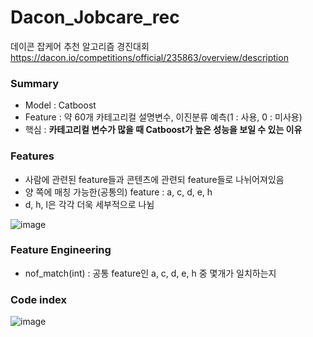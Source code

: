 # Dacon_Jobcare_rec
데이콘 잡케어 추천 알고리즘 경진대회
https://dacon.io/competitions/official/235863/overview/description

### Summary
- Model : Catboost
- Feature : 약 60개 카테고리컬 설명변수, 이진분류 예측(1 : 사용, 0 : 미사용)
- 핵심 : **카테고리컬 변수가 많을 때 Catboost가 높은 성능을 보일 수 있는 이유**

### Features
- 사람에 관련된 feature들과 콘텐츠에 관련되 feature들로 나뉘어져있음
- 양 쪽에 매칭 가능한(공통의) feature : a, c, d, e, h
- d, h, l은 각각 더욱 세부적으로 나뉨

![image](https://user-images.githubusercontent.com/25517592/152281049-8f500836-9746-488b-b1c3-329ec99c5003.png)

### Feature Engineering
- nof_match(int) : 공통 feature인 a, c, d, e, h 중 몇개가 일치하는지

### Code index
![image](https://user-images.githubusercontent.com/25517592/152281759-70d06c10-1a17-4c9a-8616-017ec7edeb5b.png)
